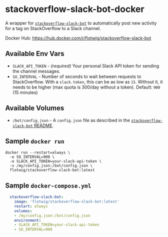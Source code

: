 # stackoverflow-slack-bot-docker

A wrapper for [`stackoverflow-slack-bot`][stackoverflow-slack-bot] to automatically post new activity for a tag on StackOverflow to a Slack channel.

Docker Hub: https://hub.docker.com/r/flotwig/stackoverflow-slack-bot

## Available Env Vars

* `SLACK_API_TOKEN` - *(required)* Your personal Slack API token for sending the channel messages.
* `SO_INTERVAL` - Number of seconds to wait between requests to StackOverflow. With a `slack.token`, this can be as low as `15`. Without it, it needs to be higher (max quota is 300/day without a token). Default: `900` (15 minutes)

## Available Volumes

* `/bot/config.json` - A `config.json` file as described in the [`stackoverflow-slack-bot` README][stackoverflow-slack-bot].

## Sample `docker run`

```shell
docker run --restart=always \
  -e SO_INTERVAL=900 \
  -e SLACK_API_TOKEN=your-slack-api-token \
  -v /my/config.json:/bot/config.json \
  flotwig/stackoverflow-slack-bot:latest
```

## Sample `docker-compose.yml`

```yml
  stackoverflow-slack-bot:
    image: 'flotwig/stackoverflow-slack-bot:latest'
    restart: always
    volumes:
    - /my/config.json:/bot/config.json
    environment:
    - SLACK_API_TOKEN=your-slack-api-token
    - SO_INTERVAL=900
```

[stackoverflow-slack-bot]: https://github.com/ldez/stackoverflow-slack-bot

